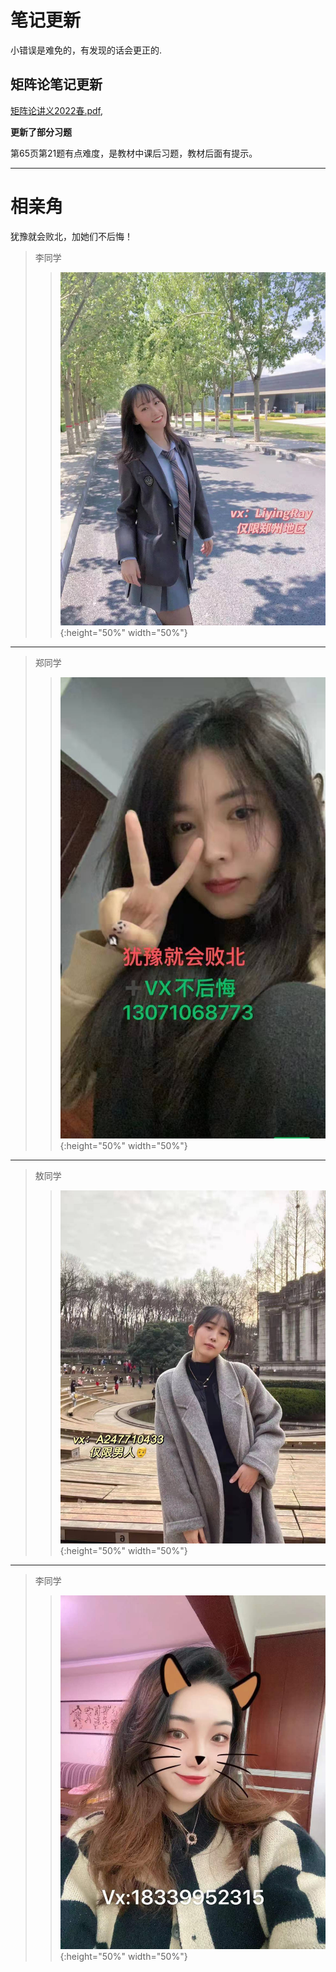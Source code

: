 # 笔记更新
小错误是难免的，有发现的话会更正的.
## 矩阵论笔记更新
[矩阵论讲义2022春.pdf](/矩阵论讲义2022春.pdf),

**更新了部分习题**

第65页第21题有点难度，是教材中课后习题，教材后面有提示。





----
# 相亲角
犹豫就会败北，加她们不后悔！

>李同学
>>![1](liyingr.jpg "李同学"){:height="50%" width="50%"}

----

>郑同学
>>![2](zhengjy.jpg "郑同学"){:height="50%" width="50%"}

----
>敖同学
>>![3](aotiany.jpg "敖同学"){:height="50%" width="50%"}

----
>李同学
>>![4](liy.jpg "李同学"){:height="50%" width="50%"}

